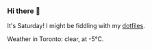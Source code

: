 ### Hi there :wave:

It's Saturday! I might be fiddling with my [dotfiles](https://github.com/bewuethr/dotfiles).

Weather in Toronto: clear, at -5°C.
